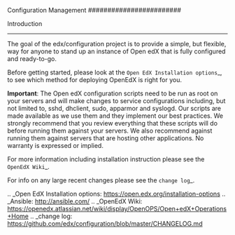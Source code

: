 Configuration Management
########################

Introduction
************

The goal of the edx/configuration project is to provide a simple, but flexible,
way for anyone to stand up an instance of Open edX that is fully configured and
ready-to-go.

Before getting started, please look at the `Open EdX Installation options`_, to
see which method for deploying OpenEdX is right for you.


**Important**: The Open edX configuration scripts need to be run as root on
your servers and will make changes to service configurations including, but not
limited to, sshd, dhclient, sudo, apparmor and syslogd. Our scripts are made
available as we use them and they implement our best practices. We strongly
recommend that you review everything that these scripts will do before running
them against your servers. We also recommend against running them against
servers that are hosting other applications. No warranty is expressed or
implied.

For more information including installation instruction please see the `OpenEdX
Wiki`_.

For info on any large recent changes please see the `change log`_.

.. _Open EdX Installation options: https://open.edx.org/installation-options
.. _Ansible: http://ansible.com/
.. _OpenEdX Wiki: https://openedx.atlassian.net/wiki/display/OpenOPS/Open+edX+Operations+Home
.. _change log: https://github.com/edx/configuration/blob/master/CHANGELOG.md
